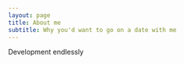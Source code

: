 ```yaml
---
layout: page
title: About me
subtitle: Why you'd want to go on a date with me
---
```


Development endlessly
